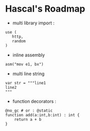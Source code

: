 # Hascal's Roadmap
- multi library import :
```
use (
   http, 
   random
)

```

- inline assembly
```
asm("mov e1, bx")
```
- multi line string
``` 
var str = """line1
line2
"""
```

- function decorators :
```
@no_gc # or : @static
function add(a:int,b:int) : int {
    return a + b
}
```
